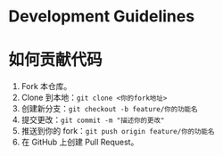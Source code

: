 # Development Guidelines


# 如何贡献代码
1. Fork 本仓库。
2. Clone 到本地：`git clone <你的fork地址>`
3. 创建新分支：`git checkout -b feature/你的功能名`
4. 提交更改：`git commit -m "描述你的更改"`
5. 推送到你的 fork：`git push origin feature/你的功能名`
6. 在 GitHub 上创建 Pull Request。

